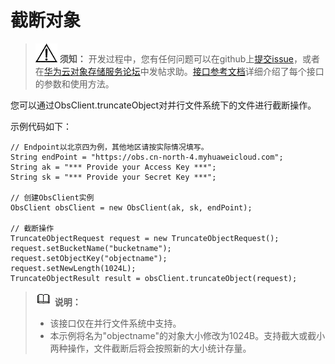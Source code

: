 # 截断对象<a name="obs_21_0505"></a>

>![](public_sys-resources/icon-notice.gif) **须知：** 
>开发过程中，您有任何问题可以在github上[提交issue](https://github.com/huaweicloud/huaweicloud-sdk-java-obs/issues)，或者在[华为云对象存储服务论坛](https://bbs.huaweicloud.com/forum/forum-620-1.html)中发帖求助。[接口参考文档](https://obssdk.obs.cn-north-1.myhuaweicloud.com/apidoc/cn/java/index.html)详细介绍了每个接口的参数和使用方法。

您可以通过ObsClient.truncateObject对并行文件系统下的文件进行截断操作。

示例代码如下：

```
// Endpoint以北京四为例，其他地区请按实际情况填写。
String endPoint = "https://obs.cn-north-4.myhuaweicloud.com";
String ak = "*** Provide your Access Key ***";
String sk = "*** Provide your Secret Key ***";

// 创建ObsClient实例
ObsClient obsClient = new ObsClient(ak, sk, endPoint);

// 截断操作
TruncateObjectRequest request = new TruncateObjectRequest();
request.setBucketName("bucketname");
request.setObjectKey("objectname");
request.setNewLength(1024L);
TruncateObjectResult result = obsClient.truncateObject(request);
```

>![](public_sys-resources/icon-note.gif) **说明：** 
>-   该接口仅在并行文件系统中支持。
>-   本示例将名为"objectname"的对象大小修改为1024B。支持截大或截小两种操作，文件截断后将会按照新的大小统计存量。

